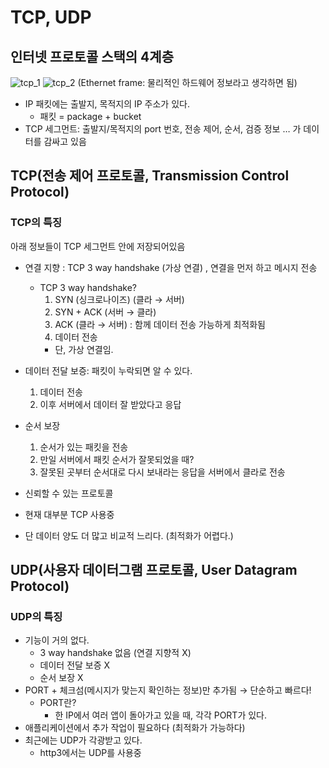 # TCP, UDP

## 인터넷 프로토콜 스택의 4계층
![tcp_1](https://github.com/makepin2r/TIL/assets/39889583/410adf6a-ae7f-4422-84cf-f4203253d03f)
![tcp_2](https://github.com/makepin2r/TIL/assets/39889583/ee02f294-9a0d-40c4-90d6-c5540be3dbba)
(Ethernet frame: 물리적인 하드웨어 정보라고 생각하면 됨)
- IP 패킷에는 출발지, 목적지의 IP 주소가 있다.
    - 패킷 = package + bucket
- TCP 세그먼트: 출발지/목적지의 port 번호, 전송 제어, 순서, 검증 정보 … 가 데이터를 감싸고 있음

## TCP(전송 제어 프로토콜, Transmission Control Protocol)
### TCP의 특징
아래 정보들이 TCP 세그먼트 안에 저장되어있음
- 연결 지향 : TCP 3 way handshake (가상 연결) , 연결을 먼저 하고 메시지 전송
    - TCP 3 way handshake?
        1. SYN (싱크로나이즈) (클라 → 서버)
        2. SYN + ACK (서버 → 클라)
        3. ACK (클라 → 서버) : 함께 데이터 전송 가능하게 최적화됨
        4. 데이터 전송
        - 단, 가상 연결임.
- 데이터 전달 보증: 패킷이 누락되면 알 수 있다.
    1. 데이터 전송
    2. 이후 서버에서 데이터 잘 받았다고 응답
- 순서 보장
    1. 순서가 있는 패킷을 전송
    2. 만일 서버에서 패킷 순서가 잘못되었을 때?
    3. 잘못된 곳부터 순서대로 다시 보내라는 응답을 서버에서 클라로 전송

- 신뢰할 수 있는 프로토콜
- 현재 대부분 TCP 사용중
- 단 데이터 양도 더 많고 비교적 느리다. (최적화가 어렵다.)

## UDP(사용자 데이터그램 프로토콜, User Datagram Protocol)
### UDP의 특징
- 기능이 거의 없다.
    - 3 way handshake 없음 (연결 지향적 X)
    - 데이터 전달 보증 X
    - 순서 보장 X
- PORT + 체크섬(메시지가 맞는지 확인하는 정보)만 추가됨 → 단순하고 빠르다!
    - PORT란?
        - 한 IP에서 여러 앱이 돌아가고 있을 때, 각각 PORT가 있다.
- 애플리케이션에서 추가 작업이 필요하다 (최적화가 가능하다)
- 최근에는 UDP가 각광받고 있다.
    - http3에서는 UDP를 사용중
